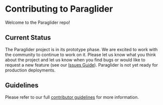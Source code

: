 # Contributing to Paraglider

Welcome to the Paraglider repo! 

## Current Status
The Paraglider project is in its prototype phase. We are excited to work with the community to continue to work on it. Please let us know what you think about the project and let us know when you find bugs or would like to request a new feature (see our [Issues Guide](docs/source/developers/contributing/contributing-issues.rst)). Paraglider is not yet ready for production deployments.

## Guidelines
Please refer to our full [contributor guidelines](docs/source/developers/contributing.rst) for more information.
